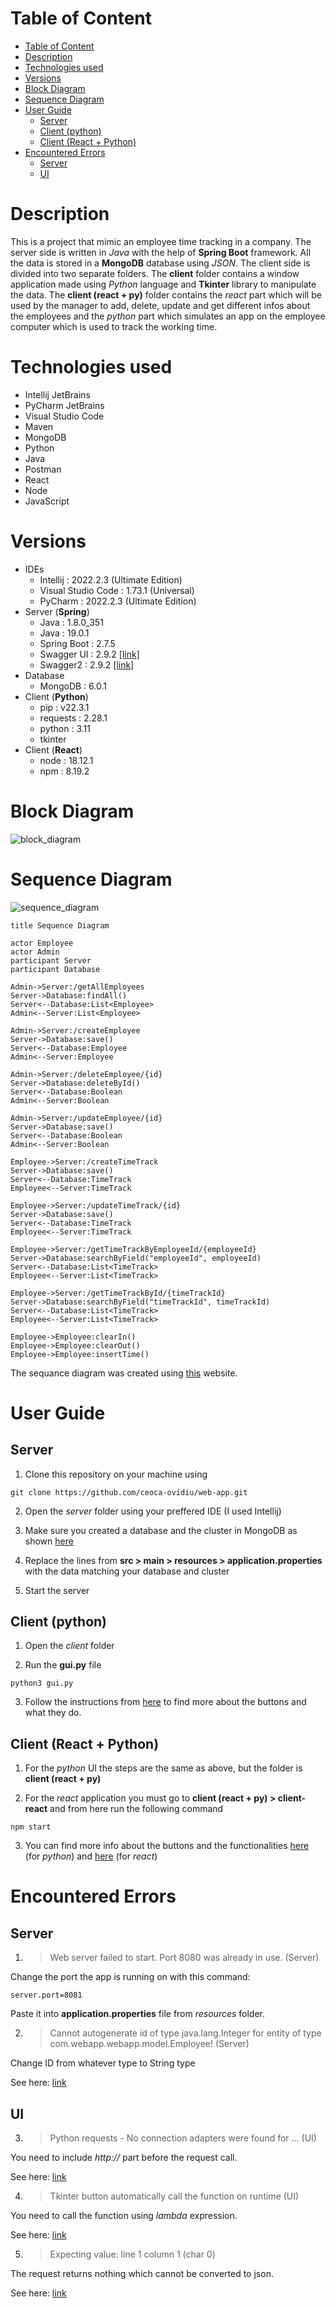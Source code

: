 # Table of Content

- [Table of Content](#table-of-content)
- [Description](#description)
- [Technologies used](#technologies-used)
- [Versions](#versions)
- [Block Diagram](#block-diagram)
- [Sequence Diagram](#sequence-diagram)
- [User Guide](#user-guide)
  - [Server](#server)
  - [Client (python)](#client-python)
  - [Client (React + Python)](#client-react--python)
- [Encountered Errors](#encountered-errors)
  - [Server](#server-1)
  - [UI](#ui)

# Description

This is a project that mimic an employee time tracking in a company. The server side is written in *Java* with the help
of **Spring Boot** framework. All the data is stored in a **MongoDB** database using *JSON*. The client side is divided into two separate folders. The **client** folder contains a window application made using *Python* language and **Tkinter** library to manipulate the data. The **client (react + py)** folder contains the *react* part which will be used by the manager to add, delete, update and get different infos about the employees and the *python* part which simulates an app on the employee computer which is used to track the working time.

# Technologies used

- Intellij JetBrains
- PyCharm JetBrains
- Visual Studio Code
- Maven
- MongoDB
- Python
- Java
- Postman
- React
- Node
- JavaScript

# Versions

- IDEs
    - Intellij : 2022.2.3 (Ultimate Edition)
    - Visual Studio Code : 1.73.1 (Universal)
    - PyCharm : 2022.2.3 (Ultimate Edition)
- Server (**Spring**)
    - Java : 1.8.0_351
    - Java : 19.0.1
    - Spring Boot : 2.7.5
    - Swagger UI : 2.9.2 [[link]](https://mvnrepository.com/artifact/io.springfox/springfox-swagger-ui/2.9.2)
    - Swagger2 : 2.9.2 [[link]](https://mvnrepository.com/artifact/io.springfox/springfox-swagger2/2.9.2)
- Database
    - MongoDB : 6.0.1
- Client (**Python**)
    - pip : v22.3.1
    - requests : 2.28.1
    - python : 3.11
    - tkinter
- Client (**React**)
    - node : 18.12.1
    - npm : 8.19.2

# Block Diagram

![block_diagram](media/block_diagram.svg)

# Sequence Diagram

![sequence_diagram](media/sequence_diagram.svg)

```
title Sequence Diagram

actor Employee
actor Admin
participant Server
participant Database

Admin->Server:/getAllEmployees
Server->Database:findAll()
Server<--Database:List<Employee>
Admin<--Server:List<Employee>

Admin->Server:/createEmployee
Server->Database:save()
Server<--Database:Employee
Admin<--Server:Employee

Admin->Server:/deleteEmployee/{id}
Server->Database:deleteById()
Server<--Database:Boolean
Admin<--Server:Boolean

Admin->Server:/updateEmployee/{id}
Server->Database:save()
Server<--Database:Boolean
Admin<--Server:Boolean

Employee->Server:/createTimeTrack
Server->Database:save()
Server<--Database:TimeTrack
Employee<--Server:TimeTrack

Employee->Server:/updateTimeTrack/{id}
Server->Database:save()
Server<--Database:TimeTrack
Employee<--Server:TimeTrack

Employee->Server:/getTimeTrackByEmployeeId/{employeeId}
Server->Database:searchByField("employeeId", employeeId)
Server<--Database:List<TimeTrack>
Employee<--Server:List<TimeTrack>

Employee->Server:/getTimeTrackById/{timeTrackId}
Server->Database:searchByField("timeTrackId", timeTrackId)
Server<--Database:List<TimeTrack>
Employee<--Server:List<TimeTrack>

Employee->Employee:clearIn()
Employee->Employee:clearOut()
Employee->Employee:insertTime()
```
The sequance diagram was created using [this](https://sequencediagram.org) website.
# User Guide
## Server

1. Clone this repository on your machine using 

```
git clone https://github.com/ceoca-ovidiu/web-app.git
```

2. Open the *server* folder using your preffered IDE (I used Intellij)

3. Make sure you created a database and the cluster in MongoDB as shown [here](https://github.com/ceoca-ovidiu/web-app/blob/main/server/Readme.md)

4. Replace the lines from **src > main > resources > application.properties** with the data matching your database and cluster

5. Start the server

## Client (python)

1. Open the *client* folder 

2. Run the **gui.py** file

```
python3 gui.py
```

3. Follow the instructions from [here](https://github.com/ceoca-ovidiu/web-app/blob/main/client/Readme.md) to find more about the buttons and what they do.

## Client (React + Python)

1. For the *python* UI the steps are the same as above, but the folder is **client (react + py)**

2. For the *react* application you must go to **client (react + py) > client-react** and from here run the following command

```
npm start
```

3. You can find more info about the buttons and the functionalities [here](https://github.com/ceoca-ovidiu/web-app/blob/main/client%20(react%20%2B%20py)/client-python/Readme.md) (for *python*) and [here](https://github.com/ceoca-ovidiu/web-app/blob/main/client%20(react%20%2B%20py)/client-react/README.md) (for *react*)
# Encountered Errors

## Server

1. > Web server failed to start. Port 8080 was already in use. (Server)

Change the port the app is running on with this command:

```
server.port=8081
```

Paste it into **application.properties** file from *resources* folder.

2. > Cannot autogenerate id of type java.lang.Integer for entity of type com.webapp.webapp.model.Employee! (Server)

Change ID from whatever type to String type

See
here: [link](https://stackoverflow.com/questions/71351310/cannot-autogenerate-id-of-type-java-lang-long-for-entity-of-type-entity-mongod)

## UI

3. > Python requests - No connection adapters were found for ... (UI)

You need to include *http://* part before the request call.

See here: [link](https://stackoverflow.com/questions/15115328/python-requests-no-connection-adapters)

4. > Tkinter button automatically call the function on runtime (UI)

You need to call the function using *lambda* expression.

See here: [link](https://stackoverflow.com/questions/3704568/tkinter-button-command-activates-upon-running-program)

5. > Expecting value: line 1 column 1 (char 0)

The request returns nothing which cannot be converted to json.

See here: [link](https://stackoverflow.com/questions/16573332/jsondecodeerror-expecting-value-line-1-column-1-char-0)